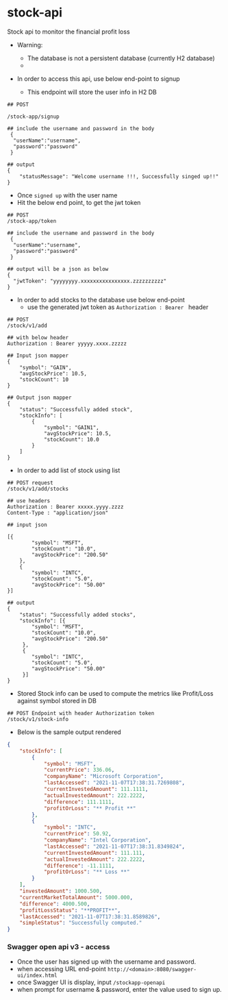# stock-api
Stock api to monitor the financial profit loss

- Warning:
  - The database is not a persistent database (currently H2 database)
  - 

 - In order to access this api, use below end-point to signup
   - This endpoint will store the user info in H2 DB
   
```
## POST
 
/stock-app/signup

## include the username and password in the body
 {
  "userName":"username",
  "password":"password"
 }
 
## output 
{
    "statusMessage": "Welcome username !!!, Successfully singed up!!"
}
```

- Once `signed up` with the user name
- Hit the below end point, to get the jwt token

```
## POST 
/stock-app/token

## include the username and password in the body
 {
  "userName":"username",
  "password":"password"
 }

## output will be a json as below
{
  "jwtToken": "yyyyyyyy.xxxxxxxxxxxxxxxx.zzzzzzzzzz"
}
```

- In order to add stocks to the database use below end-point
  - use the generated jwt token as `Authorization : Bearer ` header

```
## POST
/stock/v1/add

## with below header
Authorization : Bearer yyyyy.xxxx.zzzzz

## Input json mapper
{
    "symbol": "GAIN",
    "avgStockPrice": 10.5,
    "stockCount": 10
}

## Output json mapper
{
    "status": "Successfully added stock",
    "stockInfo": [
        {
            "symbol": "GAIN1",
            "avgStockPrice": 10.5,
            "stockCount": 10.0
        }
    ]
}
```
- In order to add list of stock using list

```
## POST request
/stock/v1/add/stocks

## use headers
Authorization : Bearer xxxxx.yyyy.zzzz
Content-Type : "application/json"

## input json 

[{
		"symbol": "MSFT",
		"stockCount": "10.0",
		"avgStockPrice": "200.50"
	},
	{
		"symbol": "INTC",
		"stockCount": "5.0",
		"avgStockPrice": "50.00"
}]

## output
{
    "status": "Successfully added stocks",
    "stockInfo": [{
		"symbol": "MSFT",
		"stockCount": "10.0",
		"avgStockPrice": "200.50"
	 },
	 {
		"symbol": "INTC",
		"stockCount": "5.0",
		"avgStockPrice": "50.00"
     }]
}
```
- Stored Stock info can be used to compute the metrics like Profit/Loss against symbol stored in DB

```
## POST Endpoint with header Authorization token
/stock/v1/stock-info
```
 
 - Below is the sample output rendered
 
```json
{
    "stockInfo": [
        {
            "symbol": "MSFT",
            "currentPrice": 336.06,
            "companyName": "Microsoft Corporation",
            "lastAccessed": "2021-11-07T17:38:31.7269808",
            "currentInvestedAmount": 111.1111,
            "actualInvestedAmount": 222.2222,
            "difference": 111.1111,
            "profitOrLoss": "** Profit **"
        },
        {
            "symbol": "INTC",
            "currentPrice": 50.92,
            "companyName": "Intel Corporation",
            "lastAccessed": "2021-11-07T17:38:31.8349824",
            "currentInvestedAmount": 111.111,
            "actualInvestedAmount": 222.2222,
            "difference": -11.1111,
            "profitOrLoss": "** Loss **"
        }
    ],
    "investedAmount": 1000.500,
    "currentMarketTotalAmount": 5000.000,
    "difference": 4000.500,
    "profitLossStatus": "**PROFIT**",
    "lastAccessed": "2021-11-07T17:38:31.8589826",
    "simpleStatus": "Successfully computed."
}
```

### Swagger open api v3 - access
 - Once the user has signed up with the username and password.
 - when accessing URL end-point `http://<domain>:8080/swagger-ui/index.html`
 - once Swagger UI is display, input `/stockapp-openapi`
 - when prompt for username & password, enter the value used to sign up.
 

